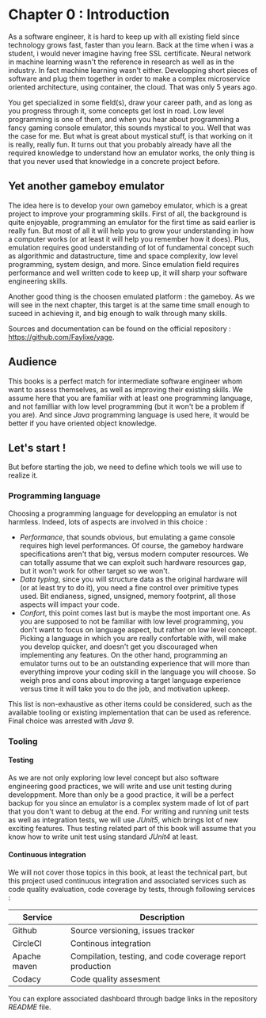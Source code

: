 # Chapter 0 : Introduction

As a software engineer, it is hard to keep up with all existing field since technology grows fast, faster
than you learn. Back at the time when i was a student, i would never imagine having free SSL certificate.
Neural network in machine learning wasn't the reference in research as well as in the industry. In fact
machine learning wasn't either. Developping short pieces of software and plug them together in order to
make a complex microservice oriented architecture, using container, the cloud. That was only 5 years ago.

You get specialized in some field(s), draw your career path, and as long as you progress through it, some
concepts get lost in road. Low level programming is one of them, and when you hear about programming a
fancy gaming console emulator, this sounds mystical to you. Well that was the case for me. But what is great
about mystical stuff, is that working on it is really, really fun. It turns out that you probably already
have all the required knowledge to understand how an emulator works, the only thing is that you never
used that knowledge in a concrete project before.

## Yet another gameboy emulator

The idea here is to develop your own gameboy emulator, which is a great project to improve your
programming skills. First of all, the background is quite enjoyable, programming an emulator for the
first time as said earlier is really fun. But most of all it will help you to grow your understanding
in how a computer works (or at least it will help you remember how it does). Plus, emulation requires
good understanding of lot of fundamental concept such as algorithmic and datastructure, time and space
complexity, low level programming, system design, and more. Since emulation field requires performance
and well written code to keep up, it will sharp your software engineering skills.

Another good thing is the choosen emulated platform : the gameboy. As we will see in the next chapter,
this target is at the same time small enough to suceed in achieving it, and big enough to walk through
many skills.

Sources and documentation can be found on the official repository : https://github.com/Faylixe/yage.

## Audience

This books is a perfect match for intermediate software engineer whom want to assess themselves, as well
as improving their existing skills. We assume here that you are familiar with at least one programming
language, and not familliar with low level programming (but it won't be a problem if you are). And since
*Java* programming language is used here, it would be better if you have oriented object knowledge.

## Let's start !

But before starting the job, we need to define which tools we will use to realize it.

### Programming language

Choosing a programming language for developping an emulator is not harmless. Indeed, lots of aspects are
involved in this choice :

- _Performance_, that sounds obvious, but emulating a game console requires high level performances. Of
course, the gameboy hardware specifications aren't that big, versus modern computer resources. We can
totally assume that we can exploit such hardware resources gap, but it won't work for other target so
we won't.
- _Data typing_, since you will structure data as the original hardware will (or at least try to do it),
you need a fine control over primitive types used. Bit endianess, signed, unsigned, memory footprint,
all those aspects will impact your code.
- _Confort_, this point comes last but is maybe the most important one. As you are supposed to not be
familiar with low level programming, you don't want to focus on language aspect, but rather on low
level concept. Picking a language in which you are really confortable with, will make you develop
quicker, and doesn't get you discouraged when implementing any features. On the other hand, programming
an emulator turns out to be an outstanding experience that will more than everything improve your coding
skill in the language you will choose. So weigh pros and cons about improving a target language experience
versus time it will take you to do the job, and motivation upkeep.

This list is non-exhaustive as other items could be considered, such as the available tooling or existing
implementation that can be used as reference. Final choice was arrested with _Java 9_.

### Tooling

#### Testing

As we are not only exploring low level concept but also software engineering good practices, we will write
and use unit testing during developpment. More than only be a good practice, it will be a perfect backup
for you since an emulator is a complex system made of lot of part that you don't want to debug at the end.
For writing and running unit tests as well as integration tests, we will use _JUnit5_, which brings lot
of new exciting features. Thus testing related part of this book will assume that you know how to write
unit test using standard _JUnit4_ at least.

#### Continuous integration

We will not cover those topics in this book, at least the technical part, but this project used continuous
integration and associated services such as code quality evaluation, code coverage by tests, through following services :

| Service      | Description                                               |
| ------------ | --------------------------------------------------------- |
| Github       | Source versioning, issues tracker                         |
| CircleCI     | Continous integration                                     |
| Apache maven | Compilation, testing, and code coverage report production | 
| Codacy       | Code quality assesment                                    |

You can explore associated dashboard through badge links in the repository _README_ file.
